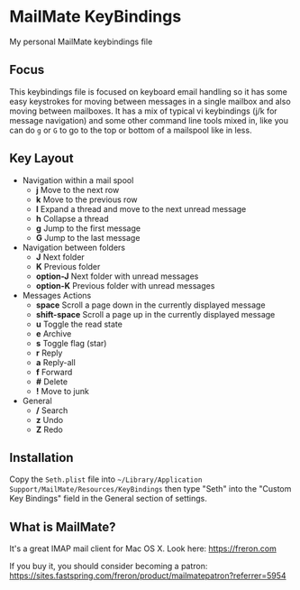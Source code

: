 # MailMate KeyBindings

My personal MailMate keybindings file

## Focus

This keybindings file is focused on keyboard email handling so it has some easy keystrokes for moving between messages in a single mailbox and also moving between mailboxes.  It has a mix of typical vi keybindings (j/k for message navigation) and some other command line tools mixed in, like you can do `g` or `G` to go to the top or bottom of a mailspool like in less.

## Key Layout

* Navigation within a mail spool
  * **j** Move to the next row
  * **k** Move to the previous row
  * **l** Expand a thread and move to the next unread message
  * **h** Collapse a thread
  * **g** Jump to the first message
  * **G** Jump to the last message
* Navigation between folders
  * **J** Next folder
  * **K** Previous folder
  * **option-J** Next folder with unread messages
  * **option-K** Previous folder with unread messages
* Messages Actions
  * **space** Scroll a page down in the currently displayed message
  * **shift-space** Scroll a page up in the currently displayed message
  * **u** Toggle the read state
  * **e** Archive
  * **s** Toggle flag (star)
  * **r** Reply
  * **a** Reply-all
  * **f** Forward
  * **#** Delete
  * **!** Move to junk
* General
  * **/** Search
  * **z** Undo
  * **Z** Redo

## Installation

Copy the `Seth.plist` file into `~/Library/Application Support/MailMate/Resources/KeyBindings` then type "Seth" into the "Custom Key Bindings" field in the General section of settings.

## What is MailMate?

It's a great IMAP mail client for Mac OS X.  Look here: https://freron.com

If you buy it, you should consider becoming a patron: https://sites.fastspring.com/freron/product/mailmatepatron?referrer=5954
